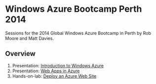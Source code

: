 Windows Azure Bootcamp Perth 2014
=============================

Sessions for the 2014 Global Windows Azure Bootcamp in Perth by Rob Moore and Matt Davies.

Overview
--------

1. Presentation: [Introduction to Windows Azure](https://github.com/MRCollective/WindowsAzureBootcampPerth2014/raw/master/1_Introduction/Introduction.pptx)
2. Presentation: [Web Apps in Azure](https://github.com/MRCollective/WindowsAzureBootcampPerth2014/raw/master/2_WebApps/WebApps.pptx)
3. Hands-on-lab: [Deploy an Azure Web Site](3_DeployWebSite/README.md)

